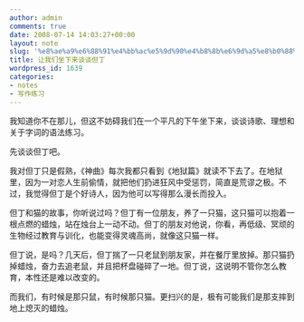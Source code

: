 ```yaml
---
author: admin
comments: true
date: 2008-07-14 14:03:27+00:00
layout: note
slug: '%e8%ae%a9%e6%88%91%e4%bb%ac%e5%9d%90%e4%b8%8b%e6%9d%a5%e8%b0%88%e8%b0%88%e4%bd%86%e4%b8%81'
title: 让我们坐下来谈谈但丁
wordpress_id: 1639
categories:
- notes
- 写作练习
---
```


我知道你不在那儿，但这不妨碍我们在一个平凡的下午坐下来，谈谈诗歌、理想和关于字词的语法练习。

先谈谈但丁吧。

我对但丁只是假熟，《神曲》每次我都只看到《地狱篇》就读不下去了。在地狱里，因为一对恋人生前偷情，就把他们扔进狂风中受惩罚，简直是荒谬之极。不过，我觉得但丁是个好诗人，因为他可以写得那么漫长而投入。

但丁和猫的故事，你听说过吗？但丁有一位朋友，养了一只猫，这只猫可以抱着一根点燃的蜡烛，站在烛台上一动不动。但丁的朋友对他说，你看，再低级、冥顽的生物经过教育与训化，也能变得灵魂高尚，就像这只猫一样。

但丁说，是吗？几天后，但丁揣了一只老鼠到朋友家，并在餐厅里放掉。那只猫扔掉蜡烛，奋力去追老鼠，并且把杯盘碰碎了一地。但丁说，这说明不管你怎么教育，本性还是难以改变的。

而我们，有时候是那只鼠，有时候那只猫。更扫兴的是，极有可能我们是那支摔到地上熄灭的蜡烛。
